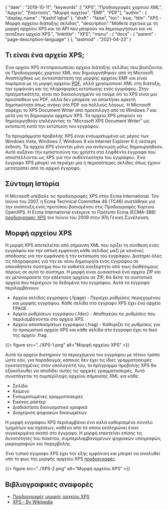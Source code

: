 {
  "date" : "2019-10-11",
  "keywords" :[ "XPS", "Προδιαγραφές χαρτιού XML", "Αρχείο", "Επέκταση", "Μορφή αρχείου", "EMF", "PDF"],
  "author" : {
    "display_name" : "Kashif Iqbal"
},
  "draft" : "false",
  "toc" : true,
  "title" :"XPS - Μορφή αρχείου διάταξης σελίδας",
  "description":"Μάθετε σχετικά με τη μορφή αρχείου XPS και τα API που μπορούν να δημιουργήσουν και να ανοίξουν αρχεία XPS.",
  "linktitle" : "XPS",
  "menu" : {
    "docs" : {
      "parent" : "page-description-language"
}
},
  "lastmod" : "2021-04-23"
}

## Τι είναι ένα αρχείο XPS; ##

Ένα αρχείο XPS αντιπροσωπεύει αρχεία διάταξης σελίδας που βασίζονται σε Προδιαγραφές χαρτιού XML που δημιουργήθηκαν από τη Microsoft. Αναπτύχθηκε ως αντικατάσταση της μορφής αρχείου EMF και είναι παρόμοια με τη μορφή αρχείου [PDF](/el/pdf/), αλλά χρησιμοποιεί XML στη διάταξη, την εμφάνιση και τις πληροφορίες εκτύπωσης ενός εγγράφου. Στην πραγματικότητα, είναι πιο δικαιολογημένο να πούμε ότι το XPS είναι μια προσπάθεια για PDF, αλλά δεν μπόρεσε να αποκτήσει αρκετή δημοτικότητα όπως ανήκει στο PDF για πολλούς λόγους. Η Microsoft παρέχει το XPS Document Writer από προεπιλογή από τα Windows 7 και μετά για τη δημιουργία αρχείων XPS. Τα αρχεία XPS μπορούν να δημιουργηθούν επιλέγοντας το "Microsoft XPS Document Writer" ως εκτυπωτή κατά την εκτύπωση του εγγράφου.

Τα προγράμματα προβολής XPS είναι ενσωματωμένα ως μέρος των Windows Vista, Windows 7, Windows 8 και Internet Explorer 6 ή νεότερη έκδοση. Τα αρχεία XPS γίνονται μόνο για ανάγνωση μόλις δημιουργηθούν. Αυτό αυξάνει την εμπιστοσύνη του χρήστη στα ληφθέντα έγγραφα που αποστέλλονται ως XPS για την αυθεντικότητα του εγγράφου. Ένα έγγραφο XPS μπορεί να περιέχει μία ή περισσότερες σελίδες όπως έχουν μετατραπεί από το αρχικό έγγραφο.

## Σύντομη Ιστορία ##

Η Microsoft υπέβαλε τις προδιαγραφές XPS στην Ecma International. Τον Ιούνιο του 2007, η Ecma Technical Committee 46 (TC46) συστάθηκε για την ανάπτυξη ενός προτύπου βασισμένου στις Προδιαγραφές Χαρτιού OpenXPS. Η Ecma International ενέκρινε το Πρότυπο Ecma (ECMA-388) [προδιαγραφές XPS](https://www.ecma-international.org/publications-and-standards/standards/ecma-388/) τον Ιούνιο του 2009 στην 97η Γενική Συνέλευση.

## Μορφή αρχείου XPS ##

Η μορφή XPS αποτελείται από σήμανση XML που ορίζει τη σύνθεση ενός εγγράφου και την οπτική εμφάνιση κάθε σελίδας μαζί με κανόνες απόδοσης για την εμφάνιση ή την εκτύπωση του εγγράφου. Διατηρεί όλες τις πληροφορίες για την εκ νέου δημιουργία ενός εγγράφου σε οποιοδήποτε σύστημα που το καθιστά ανεξάρτητο από τους διαθέσιμους πόρους σε αυτό το σύστημα. Η μορφή είναι ουσιαστικά ένα αρχείο ZIP και αν μετονομάσετε την επέκταση αρχείου σε ZIP, θα δείτε τα συστατικά αρχεία που περιέχουν τα δεδομένα του εγγράφου. Αυτά τα έγγραφα περιλαμβάνουν:

* Αρχεία σελίδας εγγράφου (.fpage) - Περιέχει ρυθμίσεις περιεχομένου και μορφής εγγράφου. Κάθε σελίδα στο έγγραφο XPS έχει ένα αρχείο FPAGE.
* Αρχείο ρυθμίσεων εγγράφου (.fdoc) - Αποθηκεύει τις ρυθμίσεις που περιλαμβάνονται στο αρχείο XPS.
* Αρχεία αποσπασμάτων εγγράφου (.frag) - Καθορίζει τις ρυθμίσεις για το πραγματικό αρχείο XPS και κάθε σελίδα στο έγγραφο έχει το δικό της αρχείο .frag.

{{< figure src="../XPS-1.png" alt="Μορφή αρχείου XPS" >}}

Αυτά τα αρχεία διατηρούν τα περιεχόμενα του εγγράφου με τέτοιο τρόπο ώστε εάν, για παράδειγμα, κάποιος δεν έχει τις ίδιες γραμματοσειρές εγκατεστημένες στον υπολογιστή του, το πρόγραμμα προβολής XPS θα εξακολουθεί να αποδίδει αυτές τις αρχικές γραμματοσειρές. Αυτό συνεπάγεται τη συμπερίληψη αρχείου σήμανσης XML για κάθε:

* Σελίδα
* Κείμενο
* Ενσωματωμένες γραμματοσειρές
* Εικόνες ράστερ
* Δισδιάστατα διανυσματικά γραφικά
* Διαχείριση ψηφιακών δικαιωμάτων

Η μορφή εγγράφου XPS περιλαμβάνει ένα καλά καθορισμένο σύνολο τμημάτων και σχέσεων, καθένα από τα οποία εκπληρώνει έναν συγκεκριμένο σκοπό στο έγγραφο. Η μορφή επεκτείνει επίσης τις δυνατότητες του πακέτου, συμπεριλαμβανομένων ψηφιακών υπογραφών, μικρογραφιών και παρεμβολής.

Ένα τυπικό έγγραφο XPS έχει την εξής εμφάνιση και μπορεί να αναλυθεί υπό το φως της μορφής αρχείου XPS [προδιαγραφές](https://www.ecma-international.org/activities/XML%20Paper%20Specification/XPS%20Standard.pdf).

{{< figure src="../XPS-2.png" alt="Μορφή αρχείου XPS" >}}


## Βιβλιογραφικές αναφορές ##

* [Προδιαγραφές μορφής αρχείου XPS](https://www.ecma-international.org/publications-and-standards/standards/ecma-388/)
* [XPS - By Wikipedia](https://en.wikipedia.org/wiki/Open_XML_Paper_Specification#Viewing_and_creating_XPS_documents)


